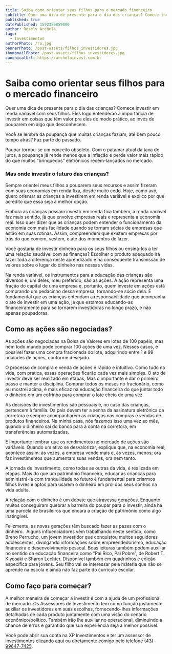 ```yaml
---
title: Saiba como orientar seus filhos para o mercado financeiro
subtitle: Quer uma dica de presente para o dia das crianças? Comece investir em renda variável com seus filhos. Eles logo entenderão a importância de investir em coisas que têm valor pra eles de modo prático, ao invés de pouparem em algo que desconhecem.
published: true
datePublished: 1592350859000
author: Rosely Archela
tags:
  - Investimentos
authorPhoto: /ro.jpg
bannerPhoto: /post-assets/filhos_investidores.jpg
thumbnailPhoto: /post-assets/filhos_investidores.jpg
canonicalUrl: https://archelainvest.com.br
---
```


# Saiba como orientar seus filhos para o mercado financeiro

Quer uma dica de presente para o dia das crianças? Comece investir em renda variável com seus filhos. Eles logo entenderão a importância de investir em coisas que têm valor pra eles de modo prático, ao invés de pouparem em algo que desconhecem.

Você se lembra da poupança que muitas crianças faziam, até bem pouco tempo atrás? Faz parte do passado.

Poupar tornou-se um conceito obsoleto. Com o patamar atual da taxa de juros, a poupança já rende menos que a inflação e perde valor mais rápido do que muitos “brinquedos” eletrônicos recém-lançados no mercado.

### Mas onde investir o futuro das crianças?

Sempre orientei meus filhos a pouparem seus recursos e assim fizeram com suas economias em renda fixa, desde muito cedo. Hoje, como avó, quero orientar as crianças a investirem em renda variável e explico por que acredito que essa seja a melhor opção.

Embora as crianças possam investir em renda fixa também, a renda variável faz mais sentido, já que envolve empresas reais e representa a economia real. Isso quer dizer que as crianças podem entender o funcionamento da economia com mais facilidade quando se tornam sócias de empresas que estão em suas rotinas. Assim, compreendem que existem empresas por trás do que comem, vestem, e até dos momentos de lazer.

Você gostaria de investir dinheiro para os seus filhos ou ensiná-los a ter uma relação saudável com as finanças? Escolher o produto adequado irá fazer toda a diferença neste aprendizado e na consequente transmissão de valores sobre o lugar do dinheiro nas nossas vidas.

Na renda variável, os instrumentos para a educação das crianças são diversos e, um deles, meu preferido, são as ações. A ação representa uma fração do capital de uma empresa e, portanto, quem investe em ações está comprando um pedacinho dessa empresa, tornando-se sócio dela. É fundamental que as crianças entendam a responsabilidade que acompanha o ato de investir em uma ação, já que estamos educando-as financeiramente para se tornarem investidoras no longo prazo, e não apenas poupadoras.

## Como as ações são negociadas?

As ações são negociadas na Bolsa de Valores em lotes de 100 papéis, mas nem todo mundo pode comprar 100 ações de uma vez. Nesses casos, é possível fazer uma compra fracionada do lote, adquirindo entre 1 e 99 unidades de ações, conforme desejado.

O processo de compra e venda de ações é rápido e intuitivo. Como tudo na vida, com prática, essas operações ficarão cada vez mais simples. O ato de investir deve ser realizado em etapas, Mas o importante é dar o primeiro passo e manter a disciplina. Comprar todos os meses no fracionário, como eu mostrei acima, é mais eficaz na educação financeira do que juntar todo o dinheiro em um cofrinho para comprar o lote cheio de uma vez.

As decisões de investimentos são pessoais e, no caso das crianças, pertencem à família. Os pais devem ter a senha da assinatura eletrônica da corretora e sempre acompanharem as crianças nas compras e vendas de produtos financeiros. Na minha casa, nós fazemos isso uma vez ao mês, quando o dinheiro sai do banco para a conta na corretora, em transferências automatizadas.

É importante lembrar que os rendimentos no mercado de ações são variáveis. Quando um ativo se desvalorizar, explique que, na economia real, acontece assim: às vezes, a empresa vende mais e, às vezes, menos; ora faz investimentos que aumentam suas vendas, ora nem tanto.

A jornada de investimento, como todas as outras da vida, é realizada em etapas. Mais do que um patrimônio financeiro, educar as crianças para administrá-la com tranquilidade no futuro é fundamental para criarmos filhos livres e aptos para usarem o dinheiro em prol dos seus sonhos na vida adulta.

A relação com o dinheiro é um debate que atravessa gerações. Enquanto muitos conseguiram quebrar a barreira do poupar para o investir, ainda há uma parcela de brasileiros que encara a criação de patrimônio como algo inatingível.

Felizmente, as novas gerações têm buscado fazer as pazes com o dinheiro.  Alguns influenciadores vêm trabalhando neste sentido, como Breno Perrucho, um jovem investidor que conquistou muitos seguidores adolescentes, divulgando informações sobre empreendedorismo, educação financeira e desenvolvimento pessoal. Boas leituras também podem auxiliar no sentido da educação financeira como “Pai Rico, Pai Pobre”, de Robert T. Kiyosaki e Sharon Lechter. Disponível também em quadrinhos e edição específica para jovens. Seu filho vai se interessar pela máteria que não se aprende na escola e ainda não faz parte do currículo escolar.

## Como faço para começar?

A melhor maneira de começar a investir é com a ajuda de um profissional de mercado. Os Assessores de Investimento tem como função justamente auxiliar os investidores em suas escolhas, fornecendo-lhes informações detalhadas de cada produto juntamente com uma visão do cenário econômico/político. Também irão lhe auxiliar no operacional, diminuindo a chance de erros e garantido que sua experiência seja a melhor possível.

<p>
  Você pode abrir sua conta na XP Investimentos e ter um assessor de
  investimentos
  <a
    href="http://cadastro.xpi.com.br/passo/assessor/step1?assessor=A24771"
    rel="noopener noreferrer"
    target="_blank"
    >clicando aqui</a
  >
  ou diretamente comigo pelo telefone
  <a href="tel:+5543996477425">(43) 99647-7425</a>.
</p>
